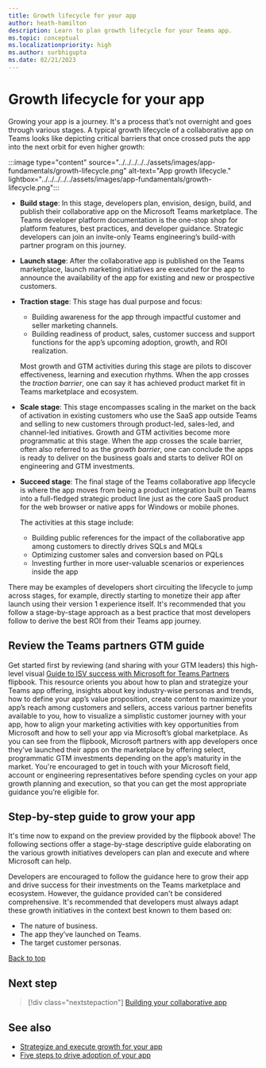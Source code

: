 ```yaml
---
title: Growth lifecycle for your app
author: heath-hamilton
description: Learn to plan growth lifecycle for your Teams app.
ms.topic: conceptual
ms.localizationpriority: high
ms.author: surbhigupta
ms.date: 02/21/2023
---
```


# Growth lifecycle for your app

Growing your app is a journey. It's a process that’s not overnight and goes through various stages. A typical growth lifecycle of a collaborative app on Teams looks like depicting critical barriers that once crossed puts the app into the next orbit for even higher growth:

:::image type="content" source="../../../../../assets/images/app-fundamentals/growth-lifecycle.png" alt-text="App growth lifecycle." lightbox="../../../../../assets/images/app-fundamentals/growth-lifecycle.png":::

- **Build stage**: In this stage, developers plan, envision, design, build, and publish their collaborative app on the Microsoft Teams marketplace. The Teams developer platform documentation is the one-stop shop for platform features, best practices, and developer guidance. Strategic developers can join an invite-only Teams engineering’s build-with partner program on this journey.

- **Launch stage**: After the collaborative app is published on the Teams marketplace, launch marketing initiatives are executed for the app to announce the availability of the app for existing and new or prospective customers.

- **Traction stage**: This stage has dual purpose and focus:

  - Building awareness for the app through impactful customer and seller marketing channels.
  - Building readiness of product, sales, customer success and support functions for the app’s upcoming adoption, growth, and ROI realization.

  Most growth and GTM activities during this stage are pilots to discover effectiveness, learning and execution rhythms. When the app crosses the *traction barrier*, one can say it has achieved product market fit in Teams marketplace and ecosystem.

- **Scale stage**: This stage encompasses scaling in the market on the back of activation in existing customers who use the SaaS app outside Teams and selling to new customers through product-led, sales-led, and channel-led initiatives. Growth and GTM activities become more programmatic at this stage. When the app crosses the scale barrier, often also referred to as the *growth barrier*, one can conclude the apps is ready to deliver on the business goals and starts to deliver ROI on engineering and GTM investments.

- **Succeed stage**: The final stage of the Teams collaborative app lifecycle is where the app moves from being a product integration built on Teams into a full-fledged strategic product line just as the core SaaS product for the web browser or native apps for Windows or mobile phones.

  The activities at this stage include:

  - Building public references for the impact of the collaborative app among customers to directly drives SQLs and MQLs
  - Optimizing customer sales and conversion based on PQLs
  - Investing further in more user-valuable scenarios or experiences inside the app

There may be examples of developers short circuiting the lifecycle to jump across stages, for example, directly starting to monetize their app after launch using their version 1 experience itself. It's recommended that you follow a stage-by-stage approach as a best practice that most developers follow to derive the best ROI from their Teams app journey.

## Review the Teams partners GTM guide

Get started first by reviewing (and sharing with your GTM leaders) this high-level visual [Guide to ISV success with Microsoft for Teams Partners](https://aka.ms/teamsappsGTMguide) flipbook. This resource orients you about how to plan and strategize your Teams app offering, insights about key industry-wise personas and trends, how to define your app’s value proposition, create content to maximize your app’s reach among customers and sellers, access various partner benefits available to you, how to visualize a simplistic customer journey with your app, how to align your marketing activities with key opportunities from Microsoft and how to sell your app via Microsoft’s global marketplace. As you can see from the flipbook, Microsoft partners with app developers once they’ve launched their apps on the marketplace by offering select, programmatic GTM investments depending on the app’s maturity in the market. You're encouraged to get in touch with your Microsoft field, account or engineering representatives before spending cycles on your app growth planning and execution, so that you can get the most appropriate guidance you’re eligible for.

## Step-by-step guide to grow your app

It's time now to expand on the preview provided by the flipbook above! The following sections offer a stage-by-stage  descriptive guide elaborating on the various growth initiatives developers can plan and execute and where Microsoft can help.

Developers are encouraged to follow the guidance here to grow their app and drive success for their investments on the Teams marketplace and ecosystem. However, the guidance provided can't be considered comprehensive. It's recommended that developers must always adapt these growth initiatives in the context best known to them based on:

- The nature of business.
- The app they’ve launched on Teams.
- The target customer personas.

<!--
You can plan your app's growth through the app lifecycle:

- [Build your collaborative app](build-app.md)
- [Launch your collaborative app](launch-app.md)
- [Gain traction for your collaborative app in the market](gain-traction.md)
- [Scale your collaborative app](scale-app.md)
- [Succeed with your collaborative app](succeed.md)
-->

[Back to top](#growth-lifecycle-for-your-app)

## Next step

> [!div class="nextstepaction"]
> [Building your collaborative app](build-app.md)

## See also

- [Strategize and execute growth for your app](overview-app-growth.md)
- [Five steps to drive adoption of your app](../../../../../promote-app-adoption.md)

<!--
### Building your collaborative app

Let’s briefly go over what initiatives are the most impactful during the build stage.

#### What should you as a developer do during the Build stage?

- Alignment on business drivers, success metrics and path to liquidity for your collaborative app.
- Commitment to build a high-quality and sticky collaborative app on Teams and monetize the app via transactable SaaS subscriptions on the marketplace.
- Adherence to platform fundamentals and collaboration apps design principles.
- Executive commit for multi-quarter app roadmap and GTM investments.
- Identification of and agreement with pilot customers to get feedback on the app and adopt once published.

#### Where can Microsoft help?

- Access to proven best practices to build a differentiated, collaborative Teams app.
- In-depth developer documentation with elaborate platform features to build a high quality app.
- White gloved PM, dev, design support from Teams Engineering for strategic developers through the invite-only build-with partner program.
- Support for customer inclusive app design and development for strategic developers through the invite-only build-with partner program.

### Launching your collaborative app

By now you're aware that the core focus at this stage is to announce the availability of the app for existing and new customers. Here’s a rundown of various initiatives and growth levers at your disposal:

#### What should you as a developer do during the Launch stage?

- **Invest strategically into your app store listing, landing page and documentation**

    Make sure you’ve links to your Teams app handy for use in your landing page, documentation, marketing materials and so on Refer here: Promote your app on another site to fetch the link to your app inside the Teams in-product marketplace. For AppSource link, head over to Microsoft AppSource and search for your app in the search box. Pick the URL from the browser’s address bar.

    | Growth Lever | Recommendation | Resources and examples for inspiration |
    | --- | --- | --- |
    | App store listing | This is the description and metadata that appears on the public Teams marketplace and is the most important piece of text that conveys what your app can do and the value users can derive out of it. The app store listing appears within the App Store in Teams clients as well as on the AppSource public marketplace on the web. Here’s some key guidance: <br> • Call out specifically what your app can do inside Teams vs focusing on your core SaaS product. Users are hiring your app to do a job in Teams, not in your web SaaS app for the browser or native mobile clients and want to certain it can deliver value inside Teams. It will be awesome if you can call out the degree of overlap in terms of supported scenarios between your core SaaS product and Teams app. <br> • Use bullet points and emojis to break the wall of text and achieve better readability <br> • Include screenshots in your listing that show the app’s experience and underscore the user value inside Teams. <br> • Include a video in your listing that shows the app’s experience inside Teams. Generic, marketing videos that talk about the user problem your app is solving or one that simply gives an overview of your entire SaaS product aren't meaningful, don’t convince the user to install your app and often set inaccurate user expectations leading to dissatisfaction. <br> • Make sure to include links to public references and success stories to build trust that your Teams app has already benefited customers. This will instill confidence in new customers looking to acquire or try your app. | Your app store listing must meet the validation guidelines and Teams marketplace policies to be published. <br> Detailed guide for optimizing your app store listing is here: Chapter 2 in Best Practices Guide <br> See store listings of Polly, Zoho, Atlassian and so on |
    | Landing page | This is the landing page for your app hosted on your website. You can use this page to talk about your Teams app in full detail – the value delivered inside Teams, personas targeted, key scenarios, details of subscription or pricing, customer testimonials and so on You can use this page to receive traffic from your core SaaS product or periodic digital or social campaigns. Here’s some key guidance: <br> • As you’ve built a collaborative app inside Teams, avoid labelling this as a “Teams integration” page and linking it under the “Integrations” section in your website header, navigation menu or footer. <br> • Your Teams collaborative app deserves a top-level link in your website header, navigation menu or footer. Make it easy to discover – more traffic is the first step to increased acquisition. <br> • Use the recommended app store CTA arts on multiple places on this page prominently to direct users to acquire your app. <br> • Include beautiful video, animated gifs and artful screenshots of your real Teams app on this page for an impactful storytelling. Your goal should be to get everyone who lands on this page to try out your Teams app immediately. <br> • Make sure to include links to public references and success stories to build trust that your Teams app has already benefited customers. <br> • It’s a good practice to include a FAQ section where users can quickly find answers to their most common queries related to your Teams app for example, scenarios, features, any additional cost or pricing, which SaaS subscription plans of yours support the Teams app and so on <br> • Include download links to on-demand webinars or sign-up links to scheduled trainings or webinars or events for your Teams app on this page. Remember these are all valuable marketing qualified leads for your app. <br> • Include a section on this page to collect user feedback about the Teams app including new feature asks. You can also use the landing page to frequently showcase the planned roadmap for your Teams app and upcoming features that can be upvoted or downvoted against by users. <br> • This page must link to public pages as well as host downloadable copies of various bills of materials for your Teams app (see bill of materials section later on this page) that is, Technical solution datasheets, Teams app one-pager, IT admin guides, end-user facing app usage guides and so on <br> • Your detailed public Support or documentation page for the Teams app (see Documentation section below) must also be prominently discoverable on this page as users typically stumble upon the app’s landing page via search results. <br> • Add a link to this page in your core SaaS product (for example, web app, native mobile apps) and from periodic digital or social campaigns targeted at users who may be using Teams. <br> • You have a support chatbot available on your website to help visitors find the right information or get human assistance sooner, make sure to deploy and tune the same for visitors coming to this page for your Teams app. | Detailed guide for your website landing page is here: Chapter 3 in Best Practices Guide <br> You must use the following badge on your landing page to direct users to acquire your app from AppSource or the Teams in-client marketplace: <br> :::image type="content" source="../../../assets/images/app-fundamentals/app-badge.png" alt-text="Badge to acquire app from AppSource or Teams in-client marketplace."::: <br> See good examples of landing pages from Polly, Zoho, Atlassian and so on |
    | Documentation | Coinciding with your Teams app going live, you must ensure the following public documentation hosted on your website: <br> 1. Support page for Teams collaborative app: This page must contain any setup and configuration instructions required for the Teams app in your SaaS backend, app rollout and governance guidelines for IT admins, troubleshooting steps and so on for both IT admins and users if or when they run into specific problems, support FAQs, how to raise support requests for your Teams app, SLAs promised and so on Include links to download your app’s technical solution datasheet and IT admin facing guides on this page as well. <br> 2. Usage guide for Teams collaborative app: This is a highly recommended page to handhold new users in getting started with your app. It’s an opportunity to show how users can immediately get value by using your app inside Teams. Include links to download the Teams app one-pager and tend-user facing app usage guides on this page as well. We highly recommend adding a Share to Teams button on this page so that users who found this resource helpful can easily share this with their colleagues. | See good examples of support pages from Polly, Zoho, Atlassian and so on <br> See good examples of additional documentation pages from Wrike, Slido and so on |

- **New social media posts announcing the Teams collaborative app**

    You can generate interest from both existing and new customers as well as drive traffic to your app‘s landing page or directly to the app’s listing in Teams Marketplace through social media posts and paid campaigns executed on your social channels. Don’t forget to include media such as a video or an animated gif in your post to make it rich and interactive. Tag @M365 and @MicrosoftTeamsi in your posts as well as use the hashtags #Teamsapps, #MicrosoftTeams, #TeamsISV throughout the year in social media posts for your collaborative app to extend exposure and flag Microsoft’s social team for a potential retweet.

    :::row:::
        :::column span="3":::
            Connect with the Microsoft 365 ISV Benefits Service Desk to seek guidance for your social media campaign, possible collaboration with Microsoft for execution and the success metrics you should measure for example, number of views or clicks on your social posts, number of visitors on your landing page, number of MQLs generated on the landing page, number of visitors to the app’s listing in marketplace, number of Teams app installs post launch and so on.
        :::column-end:::
        :::column span="":::

            :::image type="content" source="../../../assets/images/app-fundamentals/social-media-posts.png" alt-text="Social media posts":::

        :::column-end:::
    :::row-end:::

- **Public blog post announcing the new Teams app**

    Blog posts help communicate the value of your app and its integration with Microsoft Teams to your audience. Use your blog to introduce your Teams app, how to use it and communicate the value prop for your users including use cases, scenarios, customer stories. Include logos, animated gifs, screenshots, quotes, URLs, and information pertinent to promoting your app.

    > [!NOTE]
    > When using your blog channel to drive press or media coverage or to request Microsoft quotes, please refer to Microsoft’s Press Release guidelines for reviews (see the press release section). Example blog posts: Wrike, Adobe Creative Cloud, MeisterTask, MindMeister, Workday.

- **Press Release announcing the new Teams app**

    Use PRs to publicly announce the application you've built and your collaboration with Microsoft. Note that press releases and quotes must be reviewed by Microsoft representatives. Connect with the Microsoft 365 ISV Benefits Service Desk to avail of the service to review your press release draft and get a quote from Microsoft. Once you publicly post your press release, evangelize through other channels. Microsoft doesn't post partner press releases. Example press releases.

- **Banners in web SaaS app to announce the new Teams app**

    :::row:::
        :::column span="3":::
            Include in-product CTAs prominently in your web SaaS product to let users know about your new or updated Teams collaborative app. You can leverage transient banners, notifications bar, what’s new notifications inside the SaaS product’s UI for all users or push notifications to relevant users such as those belonging to your customer organizations who use Microsoft 365. The banner or notification CTA can direct users to your app‘s landing page or directly to the app’s listing in Teams Marketplace.
        :::column-end:::
        :::column span="":::
            :::image type="content" source="../../../assets/images/app-fundamentals/in-product-banner.png" alt-text="In-product banner":::
        :::column-end:::
    :::row-end:::
 
- **Free and extended trials for new Teams users**

    Since your goal at this stage is to achieve product-market fit for your app, it’s critical to learn how users are perceiving your new app and if they’re getting the intended value by using the app. If not already done for your core SaaS product, offer free trials to users who sign up for your app (and SaaS service) through the Teams channel. If you already offer trials for your SaaS product and your standard free trial period is 15 days, consider extending the trial period for Teams users to 30-60 days. Given you’ve built your Teams app for collaborative use cases, you'll naturally want trial users to invite their colleagues as well to use your app in shared context inside Teams. An extended trial facilitates collaborative evaluation of your app and increases the likelihood of these users converting to paid and sticky customers.

- **Launch offers and promotions to acquire users for Teams app**

    To acquire new customers for your Teams collaborative app, consider offering a little extra incentive to Teams users over and above what’s available for your core SaaS product.

    :::row:::
        :::column span="3":::
            If your app requires paid subscriptions, consider offering launch period discounts. Even promotions such as 1:1 product demos, customer success consultations, invite-only webinars, trainings for the entire business unit or team using your Teams app can go a long way to differentiate your app and accelerate customer acquisition. If you've already listed your transactable SaaS subscriptions for the Teams app in the marketplace, make sure to price them at a discount to encourage users to purchase your offer directly from the Teams marketplace.
        :::column-end:::
        :::column span="":::
            :::image type="content" source="../../../assets/images/app-fundamentals/trials-store-listing.png" alt-text="free or extended trials in app store listing and FRE flow.":::
        :::column-end:::
    :::row-end:::

- **Announce Teams app to your entire customer base**

    The first time your Teams app goes live on the marketplace as well as for major subsequent updates, consider outreach to your entire customer base announcing the availability of the app. While social media posts, public blog post and press releases are for the entire world audience, to-customer emails are the best channel to drive awareness about your app within existing customer organizations. Make sure to introduce your Teams app, how to use it and communicate the value prop for your users very briefly including use cases, scenarios, customer stories via animated gifs, screenshots, quotes, and CTAs to your app’s public landing page and install links to the Teams marketplace for those willing to get started immediately.

- **App Bill of Materials: Pitch deck, value prop, demo, datasheets, and so on**

    :::row:::
        :::column span="":::
        :::image type="content" source="../../../assets/images/app-fundamentals/app-bill-a.png" alt-text="App bill material":::
        :::column-end:::
        :::column span="3":::
        To help Microsoft’s customer-facing teams talk about your app, we encourage you to develop Go-to-  Market Bill of Materials (GTM BOM) that enable thousands of Microsoft customer-facing personnel to successfully discuss and demonstrate the benefits of your app when meeting with customers.
        :::column-end:::
        :::column span="":::
        :::image type="content" source="../../../assets/images/app-fundamentals/app-bill-b.png" alt-text="App bill of materials":::
        :::column-end:::
    :::row-end:::

    | GTM BOM asset | Description |
    | --- | --- |
    | One-page overview | Provides an overview of what your app does and the core value proposition of using the app inside Microsoft Teams. |
    | Customer pitch deck | A customer-shareable PowerPoint presentation that demonstrates the value of your app integrated within the Microsoft Teams platform. The presentation details the core benefits, features and capabilities of your app and includes a story of a customer successfully using your app. |
    | Demo video | A 60-second video that demonstrates the features of your app and how it adds value to your customer. |
    | Global contacts list | A list of contacts within your organization across regions that Microsoft customer success, sales and engineering teams can engage to facilitate app deployment and onboard new customers. |
    | Customer success story | A one-page PowerPoint slide that shares how a customer is successfully using your app in Microsoft Teams and the benefit they're receiving from it. |
    | Customer support for end users and IT Admins | An overview of how customers can get support for any issues they encounter using your integrated Microsoft Teams app. |
    | IT Admin - App Config and Rollout Guide | A guide for IT admins of customer organizations to configure and rollout the integrated Microsoft Teams app for their users. |
    | End User - Getting Started and Usage Guide | A guide for end users on how to get signed in and use the features of your integrated Microsoft Teams app. |
    | Technical solution datasheet | Provides an overview of the architecture, APIs, data handling and compliance aspects of your Teams app. This document is helpful for IT admins as well as  Microsoft sales and customer success engineers when rolling out an overall solution into a customer’s organization. |
    | Adoption templates (emails, flyers) | An email both your customers and Microsoft’s customer-facing employees can use to drive awareness of your app within the customer organization. |

#### Where can Microsoft help?

- **Support for launch content asset development**: Connect with the Microsoft 365 ISV Benefits Service Desk and request access to co-branded marketing templates and branding guidance for use in your Microsoft Teams marketing activities. Review the template(s) or guidance provided and upload your drafted GTM BOM asset(s) and request form(s) to your custom SharePoint folder for Microsoft to distribute internally.
- **Teams app store listing optimization**: Improve your solution listing in Teams marketplace
- App store marketing toolkit - Apply best practices and leverage templated campaign collateral to customize marketing for your Teams app
- **Partner press release and blog content review**: Publicly announce your Teams app by leveraging this service to review of a press release you draft and get a quote from a Microsoft representative.
- **Amplify partner press release and blog on social**: Microsoft can help Teams customers gain awareness of your new or updated collaborative app by including your app in the Commercial Marketplace “What’s New” blog as well as amplifying your blog or PR on social channels.
- **Microsoft Teams TechCommunity Blog Post**: Get in touch with your Microsoft field, account, or engineering representatives to discuss the possibility of publishing a dedicated blog post on Teams blog such as this.
- **Features placements in AppSource and the Teams in-product app store**: Get in touch with your Microsoft field, account, or engineering representatives or connect with the Microsoft 365 ISV Benefits Service Desk to feature your app in AppSource and or or the Teams in-client app store merchandising sections. Please note that the Microsoft Teams store editorial team determines the prominence and location of an app within the editorial sections such as promo banner on the Teams store based on ranking parameters described here.
- **Co-present in Teams app-focused public webinars hosted by you**: Get in touch with your Microsoft field, account, or engineering representatives to request their participation in to-customer webinars you’re planning to announce and evangelize your Teams collaborative app.

### Gaining traction for your collaborative app in the market

As a reminder, you’ll now want to gain mindshare for your collaborative app among top customers and build readiness to scale adoption, growth and start realizing return on investment. Here are the various initiatives and growth levers at your disposal:

#### What should you as a developer do during the Traction stage?

- **Upskill Customer Success team on your new Teams app**:

    Your collaborative app for Teams is just another product line or channel for your customers to use your SaaS service and hence, training your customer success personnel on the Teams app, especially how to get customers started with the app, high value scenarios and use cases, how to get the most out of the app and so on is of critical importance. For new customers who use Microsoft 365, your customer success team must lead the conversations with your Teams collaborative app as it will offer unique, differentiated value to users through collaborative workflows beyond the high value scenarios powered by your core SaaS product. For existing customers who use Microsoft 365, your customer success team must immediately set up time to introduce your new Teams app to these customers, demo the experience and then work out a plan to activate these overlapping customers on Teams. To achieve product-led growth, you must strategically upskill your customer success teams to access and monitor product acquisition, engagement, task completion and value realization metrics or milestone for customers using your collaborative Teams app to perform outreach and intervention at the right time to assist users in their journey with your app. Also establish a process to channel customer feedback from this team to inform roadmap planning and growth experimentation for your Teams app. It will be a good idea to have your customer success team conversant in day-to-day usage of Microsoft Teams and up to speed with all topics in the Teams admin-facing public documentation sections “Third-party apps in Microsoft Teams” and “Admin controls to govern apps” since your customers will need this expertise.

- **Upskill Customer Support staff on new Teams app**:

    Similar to Customer Success teams, it's imperative to train your customer support team on the Teams app, frequent user scenarios, common queries, guidance w.r.t. troubleshooting, any pre-configuration required, app rollout and governance of the Teams app in customer organizations. Your support team may get fairly nuanced queries about your app in Teams and to continue delivering a delightful experience for your customers, you must ensure the team has basic understanding of Microsoft Teams, Teams apps in general, nuances about your Teams collaborative app, security, compliance and permissions for your Teams app, app management and governance features in Teams among other things. It will be a good idea to have a support team that’s conversant in day-to-day usage of Microsoft Teams and is up to speed with all topics in the Teams admin-facing public documentation sections “Third-party apps in Microsoft Teams” and “Admin controls to govern apps” as your customers will need this expertise.

- **Showcase Teams app in your annual customer conference**:

    Your own flagship annual customer or partner conference is the perfect opportunity to announce and showcase your new or updated Teams collaborative app to the world and get immediate traction going. Get in touch with your Microsoft field, account, or engineering representatives to request their participation in to-customer webinars you’re planning to announce and evangelize your Teams collaborative app.

- **Drive awareness of the app in select customer orgs**:

    While at the launch stage you’d announced the availability of your new Teams app to the entire customer base, it’s time to build traction by going targeted. Identify a shorter list of existing customers of your SaaS product who use Microsoft 365 and then drive awareness among these customers through your customer success team. Your customer success team must set up time to introduce your new Teams app to these customers, demo the experience and then work out a plan to activate these overlapping customers on Teams. These activation motions will allow your customer success and customer support teams to learn how to drive programmatic adoption, tackle common customer queries and build real-world expertise on the Teams app.
- **App activation in pre-identified pilot Teams customers**:

    Before shipping the Teams app on the marketplace, you would have identified 3-5 pilot customers with whom you reviewed the envisioned app scenarios and design mocks to build confidence towards the product you’re building. It’s now time to leverage your customer success team to activate those select 3-5 customers. This won't only lead towards product-market fit but also serve as a source of rich customer feedback to improve the app in future versions.

- **Share overlapping customer orgs to plan co-activation**:

    For large, strategic enterprise customers that use your SaaS product as well as Microsoft Teams, Microsoft’s customer-facing resources can partner with your sales and customer success teams to drive co-activation of your app in the customer organization. Note that Microsoft evaluates co-activation opportunities for apps based on customer interest, adoption opportunity (sold seat size in customer account) and so on among other criteria. Get in touch with your Microsoft field, account, or engineering representatives to request potential, co-activation of your Teams collaborative app in strategic enterprise customer accounts.

- **Commerce transact integration to make your Teams app monetization-ready**:

    One of the goals of the Traction stage is to build readiness for future adoption and ROI realization from your collaborative Teams app. Once you start seeing sticky adoption and positive feedback for your collaborative app among the pilot and significant customers, you can begin planning monetization for your app on the Teams marketplace. Get started here.

- **M365 Certification to make Teams app enterprise-ready**:

    The Microsoft 365 Certification is designed to show customers that your collaborative app has been vetted against controls derived from leading industry-standard frameworks and that strong security, privacy and compliance practices are in place to protect customer data when the app is in use. Since most Teams customers are large enterprises, having your app M365 certified aids in building trust with the IT admins (see how here) as well as result in smoother, faster adoption in customer organizations. Find more here.

- **Drive traffic from web SaaS app: “Use in Teams” CTA and “Share to Teams”**:

    While during the launch stage, you leveraged transient banners, notifications bar, what’s new notifications inside the SaaS product’s UI for all users to announce your Teams app. It’s time now to nudge users who may be using Microsoft Teams to start using your collaborative app for scenarios that are better together in Teams vs your core web SaaS experience.

    :::row:::
        :::column span="3":::
            Surface deeplinks within your browser-based web SaaS experience to transport users to specific views inside your Teams app (for example, personal app, tabs, conversational bot or meeting extensions with shared meeting stage or in-meeting tab) and implement the highly recommended Share to Teams control within your browser-based web SaaS experience to enable users to share and start collaborating around a content or object from your SaaS product inside Teams with their colleagues.
        :::column-end:::
        :::column span="":::
            :::image type="content" source="../../../assets/images/app-fundamentals/drive-traffic-saas-app.png" alt-text="Drive traffic from your SaaS app.":::
        :::column-end:::
    :::row-end:::

    To get maximum ROI, surface these nudges contextually for scenarios which are inherently collaborative over chat or in meetings as those are best delivered inside Microsoft Teams through your app.

#### Where can Microsoft help?

- **Teams App Store merchandising: Editorial Articles**: The Microsoft Teams store editorial team curates editorial sections on the in-product app store based on various ranking parameters.

    :::row:::
        :::column span="3":::
            Editorial articles provide a list of app suggestions to users within the store that meet specific scenario objectives with a clear call-to-action to install the app while reading the article. Get in touch with your Microsoft field, account or engineering representatives or connect with the Microsoft 365 ISV Benefits Service Desk to feature your app in these Editorial Articles.
        :::column-end:::
        :::column span="":::
            :::image type="content" source="../../../assets/images/app-fundamentals/editorial-articles.png" alt-text="Editorial articles.":::
        :::column-end:::
    :::row-end:::

- **On-demand access to digital marketing content**: Digital Marketing Content OnDemand service provides go-to-market content in fresh weekly campaigns at no cost to Microsoft partners. Unlock expertise that can drive customer engagement and elevate your business. Connect your social media accounts and email lists to select, customize, and share content with automatic updates that push to your company’s social media accounts or send direct email communication to customers.
- **Joint webinar to existing and new target customers**: Participate in a joint webinar with Microsoft and other partners to showcase the value of your Teams collaborative app to customers. You can connect with the Microsoft 365 ISV Benefits Service Desk to find opportunities and execute.
- **Include app in Microsoft-run digital campaigns**: Highlight your Microsoft Teams app in a Microsoft-led digital campaign based on specific industries or contemporary themes for example, hybrid work. You can connect with the Microsoft 365 ISV Benefits Service Desk to find opportunities and execute.
- **App availability shared internally with field and CPMs**: Drive awareness of your published Microsoft Teams app to the customer-facing roles within Microsoft such as the field or Teams Engineering’s customer PMs. Get in touch with your Microsoft field, account or engineering representatives or connect with the Microsoft 365 ISV Benefits Service Desk to make use of this opportunity. Please note that Go-to-Market Bill of Materials (GTM BOM) for your app is a pre-requisite for this.
- **Engineering support for app monetization in Teams marketplace**: Strategic developers who are part of the invite-only Teams engineering’s build-with partner program get access to robust technical guidance and best practices from engineering to build transact SaaS and new, pilot features to improve the purchase funnel for their apps. You can also unlock additional GTM benefits and CSP channel partnership programs for early-bird apps with live transact SaaS offers.
- **Share best practices for customer app rollout and activation**: Strategic developers who are part of the invite-only Teams engineering’s build-with partner program get access to several time- and market-tested best practices to drive faster adoption of your collaborative app in customers. Do not forget to upskill using the Teams admin-facing public documentation sections “Third-party apps in Microsoft Teams” and “Admin controls to govern apps” to aid during app rollout, activation, and governance.
- **Invite to present in internal platform growth forums**: Get in touch with your Microsoft field, account, or engineering representatives to feature in invite-only collaborative app growth forums where you can showcase your app to customer-facing teams within Microsoft, train them on value proposition and high value scenarios and so on to have impactful conversations with existing or new prospective customers for your app.

### Scaling your collaborative app

To reiterate, this stage is all about putting learnings from previous ad-hoc, pilot motions to use in programmatically activating existing customers and selling to new customers via all possible initiatives. The following growth levers are pertinent at this stage:

#### What should you as a developer do during the Scale stage?

- **Become CSP channel ready for the Teams app**:

    Listing your SaaS subscriptions on the Teams marketplace gives you access to 90,000+ reseller partners (called cloud solution providers or CSPs) around the world who already manage a significant customer install base. You can scale your business through this channel without making a full investment in solutions, experts, salesforce, and events - but instead get to market faster and at exponential scale compared to selling solely through your own sales motions. To scale your app, become CSP channel ready (see here: CSP Channel Readiness Guide for Teams app ISVs). Once your app becomes CSP ready, it will get featured on this landing page to appear in Teams apps that have become CSP Channel Ready public handbook.

- **Onboard CSP resellers to extend app’s sales reach**:

    Once you become CSP channel ready by completing the pre-requisites detailed here, browse through the CSP list on the Partner Center to find resellers you can get in touch with to negotiate a partnership. You can find detailed partner profile information in the Partner Center or using the public partner finder on AppSource.

- **Tailor SaaS offers for customers and CSP resellers**:

    Teams marketplace allows you to create private offers that is, time-bound pricing of your SaaS subscription for Teams app with customized, pre-negotiated terms for CSPs. You can also create private plans for targeted customers to offer negotiated pricing. Help your sales team secure large new customer deals leading with your Teams collaborative app and offering private pricing to your customers via the Teams marketplace – leaving tax remittance, payments, and subscription billing to Microsoft.

- **Digital webinars for existing customers and new prospects**:

    Host digital webinars at regular cadences to showcase the value of your Microsoft Teams app to customers. Your customer success team and pre-sales or sales team must funnel relevant existing customers and new prospects as leads to target these webinar invitations to. Make sure to include the links to sign-up for these webinars on your app’s landing page on your website and also in your app store listing to attract new, exploratory users who may be interested in learning more about the app. Get in touch with your Microsoft field, account or engineering representatives to request their participation in hero instances of these to-customer webinars.

- **Digital ad campaigns to target customers for app install and use**:

    Generate interest from new customer accounts and drive traffic to your collaborative app listing in Teams marketplace with paid media campaigns executed on your social channels. Connect with the Microsoft 365 ISV Benefits Service Desk to seek guidance for your digital campaign, identify target customer accounts and personas, collaboration on paid media plan, possible budget funding and agreeing on the success metrics you should measure for example, click through rate, cost per click, # of clicks, no. of MQLs generated on the landing page, # of visitors to the app’s listing in marketplace, resulting # of Teams app installs, and so on.

- **Publish customer demand and app’s impact story**:

    :::row:::
        :::column span="3":::
            Share real customer stories of increased employee productivity by using your collaborative app inside Teams with a 4–5-minute video that can be used for demand generation, digital marketing campaigns or showcased on public pages. Nominate a customer and gain their commitment to participate in the story. Work with the customer on the narrative and be sure to include the benefits derived from your collaborative app, as well as the added productivity gains seen by the customer (quantifiable gains are preferred).
        :::column-end:::
        :::column span="":::
            :::image type="content" source="../../../assets/images/app-fundamentals/customer-story-isv.png" alt-text="Customer story on the landing story of ISV website.":::
        :::column-end:::
    :::row-end:::

    Once developed, you must host one or more of these customer stories prominently on the landing page of the Teams app on your website and promote it via paid, earned media or social media posts to highlight the success of the app.

- **Showcase Teams app in leading industry events**:

    While building traction, you showcased the collaborative app in Teams during your annual customer conference. It’s time to expand the coverage to well-known public industry events where you've a prominent presence or conferences which you sponsor. Your executives can include the Teams app in their keynote or showcase your innovation centre-stage, which is bound to attract both existing and new prospective customers.

- **User re-targeting and re-engagement basis app analytics**:

    :::row:::
        :::column span="3":::
            A core product-led growth initiative, use signals from your app analytics to re-target users who’ve recently engaged with your app in Teams but haven't reached a value realization milestone defined by you. Users who’s not visited your app or churned recently can be re-engaged to bring back to your app.
        :::column-end:::
        :::column span="":::
            :::image type="content" source="../../../assets/images/app-fundamentals/remarket-retarget.png" alt-text="Re-market via emails and re-target using Teams notifications.":::
        :::column-end:::
    :::row-end:::

    Remember, your goal is to get users to frequently experience value by using your collaborative app, so that they can convert to sticky, habitual users and eventually convert into paying customers.

- **Co-activation in mutually identified existing customers**:

    Based on the list you’ve shared with your Microsoft field, account or engineering representatives while building traction, it’s time to execute co-activation and adoption of your collaborative app in customer accounts with significant seat sizes. Your customer success team will play a major driving role in this motion working alongside business decision makers, IT decision makers and end-users that is, employees of the customer organization who are going to use your app inside Teams. Just enabling the app inside Teams won't be enough – instead, adoption and change management practices led by your customer success team through org-wide emailers at regular cadences, flyers, retention campaigns, user trainings, identifying and scaling through app champions in each team and constantly keeping an eye on app usage metrics within the customer’s tenant is required to form a habit among users.

- **Growth hacking via in-product scenario experimentation**:

    Continuously monitor what’s happening inside your collaborative app through analytics and measure the value end-users are obtaining. To positively impact product and business metrics such as # of app installs, activation rate, task completing, new user retention and churn, referrals and so on, a rapid, always-on experimentation work-stream allows byte-sized tweaks to your app experience, resulting in more control and lesser risk compared to monolithic, big changes spaced far apart. Make sure to instrument code and track analytics for your app right from the very first version and have your dedicated Teams app crew or your existing SaaS product growth team of PM, Dev, Design upskilled on Teams platform to take ownership of this work-stream to derive maximum ROI.

#### Where can Microsoft help?

- **Co-activation in mutually identified existing customers**: Note that Microsoft will evaluate co-activation opportunities in large customer accounts based on customer interest, adoption opportunity (sold seat size in customer account) and so on among other criteria.

:::row:::
    :::column span="3":::
        - **Support joint customer success story development** Connect with the Microsoft 365 ISV Benefits Service Desk to seek guidance and execute. You will be able to leverage Microsoft slide templates, customer story intake form, customer interview template, and vendor video production or copy writing services. Introduce the creative team to the customer and facilitate the interviews and review processes until the story is approved by all parties. The Microsoft 365 ISV Benefits team will make sure your customer story is published to the internal Microsoft Teams Platform Resource Library and the Transformed by Teams portal.
    :::column-end:::
    :::column span="":::
        :::image type="content" source="../../../assets/images/app-fundamentals/customer-success-story-1.png" alt-text="Teams customer success story.":::
    :::column-end:::
:::row-end:::

- **Select, area-specific marketing to local Teams customers** Your Microsoft field, account or engineering representatives will reach out to include your collaborative app in specific, local subsidiary-drive GTM opportunities focused on Teams customers located in the subsidiary’s market.
- Best practices for analytics-driven app engagement - Strategic developers who are part of the invite-only Teams engineering’s build-with partner program get access to best practices based on data signals for your app to improve acquisition, activation, engagement, retention and virality of your app on Teams. Teams engineering will bring in PM, UX design and developer support resources to work alongside your crew on the next set of app enhancements.
- **High-touch support for select, joint new customer pitches**: Get in touch with your Microsoft field, account or engineering representatives to discuss potential joint customer pitches. Note that Microsoft will use discretion to partner on such opportunities based on customer interest, adoption opportunity (seat size in prospect customer account) and so on among other criteria.
- **Include app in global outreach to Microsoft sellers**: Expose your solution to Microsoft field sellers and executives through an on-demand webinar featuring your speakers and content. Microsoft will post your on-demand webinar to an internal site and promote it to Microsoft sellers. Share the internal Microsoft on-demand webinar link with your Microsoft contacts as well. Connect with the Microsoft 365 ISV Benefits Service Desk to check eligibility, seek guidance and execute this motion.
- **Host customer roundtables to promote the app**: Participate in a customer roundtable session with Microsoft to highlight the value of your Teams app to customers. Connect with the Microsoft 365 ISV Benefits Service Desk to check eligibility, seek guidance and execute this motion. Subsequently, a Microsoft Marketing Program Manager will reach out to you about participating in a customer roundtable session based on campaign alignment.

### Succeeding with your collaborative app

To wrap up, your collaborative app is now becoming a full-fledged strategic product line similar to your core SaaS product for the web browser or native apps for Windows or mobile phones. To maximize success for your customers and ROI for your business, here are the initiatives and growth levers you must leverage:

#### What should you as a developer do during this final stage?

- **Wider TAM coverage across existing and prospect user base**:

    Continue to increase the usage of your collaborative app on Teams through existing customer activation and new customer acquisition via the Teams marketplace or through sales-led customer deal wins leading with your app.

- **Report and celebrate customer activation, deal wins and revenue**:

    Share notable customer wins, customer success stories and resulting revenue from user acquisition or deal wins attributed to your Teams app with your Microsoft field, account, or engineering representatives so that Microsoft can selectively drive executive visibility for your app and explore any possible GTM or marketing-drive acceleration for your app.

- **Convert PQLs from Teams app into active sales pipeline**:

    A core product-led growth initiative, capture Teams marketplace trials, trials sign-ups coming from your Teams app or freemium users as potential leads to be converted into paying customers. Remember to monitor the usage patterns, user retention and product value experienced by the trial or freemium users to determine which customers ca be converted through sales, customer success or direct product interventions (for example, upsell, upgrade prompts).

- **Convert PQLs from Teams app into active sales pipeline**:

    A core product-led growth initiative, capture Teams marketplace trials, trials sign-ups coming from your Teams app or freemium users as potential leads to be converted into paying customers. Remember to monitor the usage patterns, user retention and product value experienced by the trial or freemium users to determine which customers ca be converted through sales, customer success or direct product interventions (for example, upsell, upgrade prompts).

- **Continuously reduce churn via product and analytics-led insights**:

    Retaining users by providing them a sticky experience is key to growing your Teams app and realizing economic value from your product and GTM investments. Make sure you’ve implemented robust and granular analytics for your Teams app that serves your need to measure when and which users have churned or likely to churn from your app. You can them re-engage and re-target them via outreach channels within or outside your product.

- **Invest in richer and more impactful user scenarios**:

    Innovation, grounded in customer needs, is the key to sustainably grow and succeed with your app on Teams.

    :::row:::
        :::column span="3":::
            Make sure to keep monitoring reviews for your app on the marketplace, user feedback coming from in-product surveys, user behavior insights and app engagement analytics you’ve implemented in your app and customer inputs relayed by your Microsoft field, account, or engineering representatives to continue investing in new scenarios and enhanced user experience for your app. You must also keep an eye on your competitors and other leading SaaS apps in your segment to continuously learn from the market and evolve your app’s strategy and roadmap.
        :::column-end:::
        :::column span="":::
            :::image type="content" source="../../../assets/images/app-fundamentals/feedback-teams-app.png" alt-text="Collect user feedback within the developer’s Teams app through contextual, micro-surveys.":::
        :::column-end:::
    :::row-end:::
    :::row:::
        :::column span="":::
            :::image type="content" source="../../../assets/images/app-fundamentals/app-capability-1.png" alt-text="Teams app capability 1.":::
        :::column-end:::
        :::column span="3":::
            Since Teams marketplace is public, you can leverage your product team can at the minimum leverage the M365 developer tenant to experience other apps. Strategic developers who are part of the invite-only Teams engineering’s build-with partner program can get early access to new and latest cutting-edge collaborative features on Teams app platform - an opportunity for you to deliver unparalleled value to customers as well as leverage global GTM and marketing moments, being an early adopter to showcase new innovation on Teams.
        :::column-end:::
    :::row-end:::

- **Share feedback to enrich the Teams platform**:

    Microsoft Teams app platform is ever-evolving with newer features that provide even more opportunities for developers like you to deliver unique, differentiated and collaborative scenarios of value to customers. Leverage your Microsoft field, account, engineering representatives to share feedback or product ask on Teams platform. You can as well post product feature suggestions here.

- **Share deeper app metrics and data-backed insights**:

    Strategic developers who are part of the invite-only Teams engineering’s build-with partner program can share aggregate-level user engagement and behavioral insights with Microsoft PM and UX design team who, armed with a vast experience or working with app developers and best practices of designing, developing and growing apps on Teams, can collaborate with you on experience enhancements, hypotheses-driven growth experimentation and roadmap planning for your Teams collaborative app.

#### Where can Microsoft help?

:::row:::
    :::column span="3":::
        - **Case Study on Microsoft’s public customers portal**: Impactful case studies of how investing a Teams app resulted in growth for your SaaS business and how customers using your app got impacted can be published on the following customer-facing sites: M365 ISV Benefits Program Success Stories and Customer Stories on Microsoft.com. Connect with your Teams engineering representatives or Microsoft 365 ISV Benefits Service Desk to check eligibility, seek guidance and execute this motion.
    :::column-end:::
    :::column span="":::
        :::image type="content" source="../../../assets/images/app-fundamentals/isv-site-success-story.png" alt-text="Modern work ISV site showing customer success stories.":::
    :::column-end:::
:::row-end:::

- **Expand customer co-activation and joint new pitches**: Microsoft will evaluate co-activation opportunities in large customer accounts based on customer interest, adoption opportunity (sold seat size in customer account) and so on among other criteria. Get in touch with your Microsoft field, account, or engineering representatives to discuss potential joint customer pitches in large customer accounts.
- **Include in Microsoft exec blog or flagship event endorsement**: Get the power of the Microsoft executive team behind your next leadership blog or big event. Review your plans for blogs or events in which you'll be participating. Develop ideas on how a Microsoft executive can help to promote your commercial marketplace offer in a blog or at an event. Reach out to Microsoft 365 ISV Marketing Benefits to request Microsoft executive endorsement, where your eligibility will be checked and subsequently, the team will work with you to find a Microsoft executive (Director level or above) to help endorse your Teams collaborative app available on the marketplace.
- **Share top customer feedback to shape app updates**: Strategic developers who are part of the invite-only Teams engineering’s build-with partner program can learn from Microsoft PM and UX design team about incoming feedback from customers specifically about their collaborative apps or feedback at large about the segment – all of which are great inputs to plan customer-grounded future roadmap of product enhancements.
- **Early access to unreleased Teams Platform features**: Microsoft-offered Developer Preview for Teams is a public program for developers, which provides early access to unreleased features in Microsoft Teams. This allows you to explore and test upcoming features for potential inclusion in your Teams app as well as share feedback about the feature. Strategic developers who are part of the invite-only Teams engineering’s build-with partner program not only get early access to new and latest cutting-edge collaborative features of the Teams platform, but additionally have a direct line to work together with Microsoft engineering to use these features in their apps.
- **Quarterly Business Reviews with ISV for app growth**: Strategic developers who are part of the invite-only Teams engineering’s build-with partner program enjoy the additional benefit of a quarterly rhythm of business with participation from product, engineering, business development and GTM leaderships from Microsoft as well as partner side to take a stock of the app’s growth, resulting business outcomes and jointly agree on next wave of business impact milestones and partnership investments.

Each app in the Teams ecosystem undertakes this journey – in all likelihood, starting from a point solution to becoming a full-fledged collaborative app on Teams. Building, launching, gaining traction, achieving scale, and finally succeeding are phases that help you plan and execute your app’s go-to-market journey resulting in robust growth for your SaaS business on the Teams marketplace.-->
